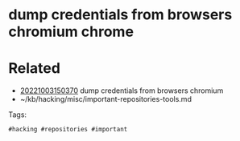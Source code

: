 # dump credentials from browsers chromium chrome

# Related

- [20221003150370](/zet/20221003150370/README.md) dump credentials from browsers chromium
- ~/kb/hacking/misc/important-repositories-tools.md

Tags:

    #hacking #repositories #important 
